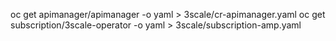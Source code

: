 oc get apimanager/apimanager -o yaml > 3scale/cr-apimanager.yaml
oc get subscription/3scale-operator -o yaml > 3scale/subscription-amp.yaml